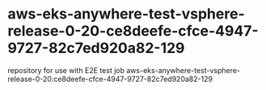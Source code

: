 # aws-eks-anywhere-test-vsphere-release-0-20-ce8deefe-cfce-4947-9727-82c7ed920a82-129
repository for use with E2E test job aws-eks-anywhere-test-vsphere-release-0-20:ce8deefe-cfce-4947-9727-82c7ed920a82-129
